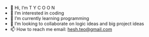 - 👋 Hi, I’m T Y C O O N 
- 👀 I’m interested in coding
- 🌱 I’m currently learning programming
- 💞️ I’m looking to collaborate on logic ideas and big project ideas
- 📫 How to reach me email: hesh.teo@gmail.com

<!---
heshteo/heshteo is a ✨ special ✨ repository because its `README.md` (this file) appears on your GitHub profile.
You can click the Preview link to take a look at your changes.
--->
